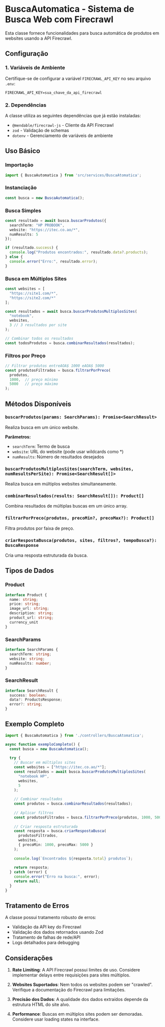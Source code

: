 # BuscaAutomatica - Sistema de Busca Web com Firecrawl

Esta classe fornece funcionalidades para busca automática de produtos em websites usando a API Firecrawl.

## Configuração

### 1. Variáveis de Ambiente

Certifique-se de configurar a variável `FIRECRAWL_API_KEY` no seu arquivo `.env`:

```env
FIRECRAWL_API_KEY=sua_chave_da_api_firecrawl
```

### 2. Dependências

A classe utiliza as seguintes dependências que já estão instaladas:
- `@mendable/firecrawl-js` - Cliente da API Firecrawl
- `zod` - Validação de schemas
- `dotenv` - Gerenciamento de variáveis de ambiente

## Uso Básico

### Importação

```typescript
import { BuscaAutomatica } from 'src/services/BuscaAtomatica';
```

### Instanciação

```typescript
const busca = new BuscaAutomatica();
```

### Busca Simples

```typescript
const resultado = await busca.buscarProdutos({
  searchTerm: "HP PROBOOK",
  website: "https://itec.co.ao/*",
  numResults: 5
});

if (resultado.success) {
  console.log("Produtos encontrados:", resultado.data?.products);
} else {
  console.error("Erro:", resultado.error);
}
```

### Busca em Múltiplos Sites

```typescript
const websites = [
  "https://site1.com/*",
  "https://site2.com/*"
];

const resultados = await busca.buscarProdutosMultiplosSites(
  "notebook",
  websites,
  3 // 3 resultados por site
);

// Combinar todos os resultados
const todosProdutos = busca.combinarResultados(resultados);
```

### Filtros por Preço

```typescript
// Filtrar produtos entreAOA$ 1000 eAOA$ 5000
const produtosFiltrados = busca.filtrarPorPreco(
  produtos,
  1000,  // preço mínimo
  5000   // preço máximo
);
```

## Métodos Disponíveis

### `buscarProdutos(params: SearchParams): Promise<SearchResult>`

Realiza busca em um único website.

**Parâmetros:**
- `searchTerm`: Termo de busca
- `website`: URL do website (pode usar wildcards como *)
- `numResults`: Número de resultados desejados

### `buscarProdutosMultiplosSites(searchTerm, websites, numResultsPerSite): Promise<SearchResult[]>`

Realiza busca em múltiplos websites simultaneamente.

### `combinarResultados(results: SearchResult[]): Product[]`

Combina resultados de múltiplas buscas em um único array.

### `filtrarPorPreco(produtos, precoMin?, precoMax?): Product[]`

Filtra produtos por faixa de preço.

### `criarRespostaBusca(produtos, sites, filtros?, tempoBusca?): BuscaResponse`

Cria uma resposta estruturada da busca.

## Tipos de Dados

### Product
```typescript
interface Product {
  name: string;
  price: string;
  image_url: string;
  description: string;
  product_url: string;
  currency_unit
}
```

### SearchParams
```typescript
interface SearchParams {
  searchTerm: string;
  website: string;
  numResults: number;
}
```

### SearchResult
```typescript
interface SearchResult {
  success: boolean;
  data?: ProductsResponse;
  error?: string;
}
```

## Exemplo Completo

```typescript
import { BuscaAutomatica } from './controllers/BuscaAtomatica';

async function exemploCompleto() {
  const busca = new BuscaAutomatica();
  
  try {
    // Buscar em múltiplos sites
    const websites = ["https://itec.co.ao/*"];
    const resultados = await busca.buscarProdutosMultiplosSites(
      "notebook HP",
      websites,
      5
    );
    
    // Combinar resultados
    const produtos = busca.combinarResultados(resultados);
    
    // Aplicar filtros
    const produtosFiltrados = busca.filtrarPorPreco(produtos, 1000, 5000);
    
    // Criar resposta estruturada
    const resposta = busca.criarRespostaBusca(
      produtosFiltrados,
      websites,
      { precoMin: 1000, precoMax: 5000 }
    );
    
    console.log(`Encontrados ${resposta.total} produtos`);
    
    return resposta;
  } catch (error) {
    console.error("Erro na busca:", error);
    return null;
  }
}
```

## Tratamento de Erros

A classe possui tratamento robusto de erros:
- Validação da API key do Firecrawl
- Validação dos dados retornados usando Zod
- Tratamento de falhas de rede/API
- Logs detalhados para debugging

## Considerações

1. **Rate Limiting**: A API Firecrawl possui limites de uso. Considere implementar delays entre requisições para sites múltiplos.

2. **Websites Suportados**: Nem todos os websites podem ser "crawled". Verifique a documentação do Firecrawl para limitações.

3. **Precisão dos Dados**: A qualidade dos dados extraídos depende da estrutura HTML do site alvo.

4. **Performance**: Buscas em múltiplos sites podem ser demoradas. Considere usar loading states na interface.
